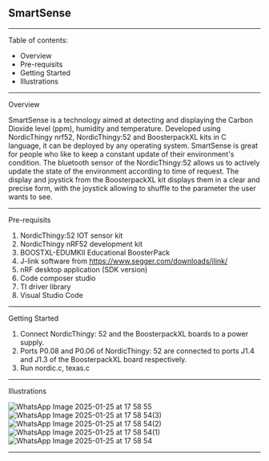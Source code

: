 ## SmartSense
***
Table of contents:
- Overview
- Pre-requisits
- Getting Started
- Illustrations

***
Overview

SmartSense is a technology aimed at detecting and displaying the Carbon Dioxide level (ppm), humidity and temperature. Developed using NordicThingy nrf52, NordicThingy:52 and BoosterpackXL kits in C language, it can be deployed by any operating system. SmartSense is great for people who like to keep a constant update of their environment's condition. The bluetooth sensor of the NordicThingy:52 allows us to actively update the state of the environment according to time of request. The display and joystick from the BoosterpackXL kit displays them in a clear and precise form, with the joystick allowing to shuffle to the parameter the user wants to see. 
***
Pre-requisits

1. NordicThingy:52 IOT sensor kit
2. NordicThingy nRF52 development kit
3. BOOSTXL-EDUMKII Educational BoosterPack
4. J-link software from https://www.segger.com/downloads/jlink/
5. nRF desktop application (SDK version)
6. Code composer studio
7. TI driver library
8. Visual Studio Code
***
Getting Started

1. Connect NordicThingy: 52 and the BoosterpackXL boards to a power supply.
2. Ports P0.08 and P0.06 of NordicThingy: 52 are connected to ports J1.4 and J1.3 of the BoosterpackXL board respectively.
3. Run nordic.c, texas.c
***
Illustrations

![WhatsApp Image 2025-01-25 at 17 58 55](https://github.com/user-attachments/assets/e2e87625-18a6-4f4d-934e-8101017b1eb6)
![WhatsApp Image 2025-01-25 at 17 58 54(3)](https://github.com/user-attachments/assets/35f27e1b-5c13-4a1b-b196-42a63d383394)
![WhatsApp Image 2025-01-25 at 17 58 54(2)](https://github.com/user-attachments/assets/d4d73d66-21f5-448d-89d1-df2ad340629d)
![WhatsApp Image 2025-01-25 at 17 58 54(1)](https://github.com/user-attachments/assets/984bb302-fd9f-4567-9c96-3622faf180af)
![WhatsApp Image 2025-01-25 at 17 58 54](https://github.com/user-attachments/assets/bf45d9d5-d4f8-447c-9cda-a076ba398405)
****
